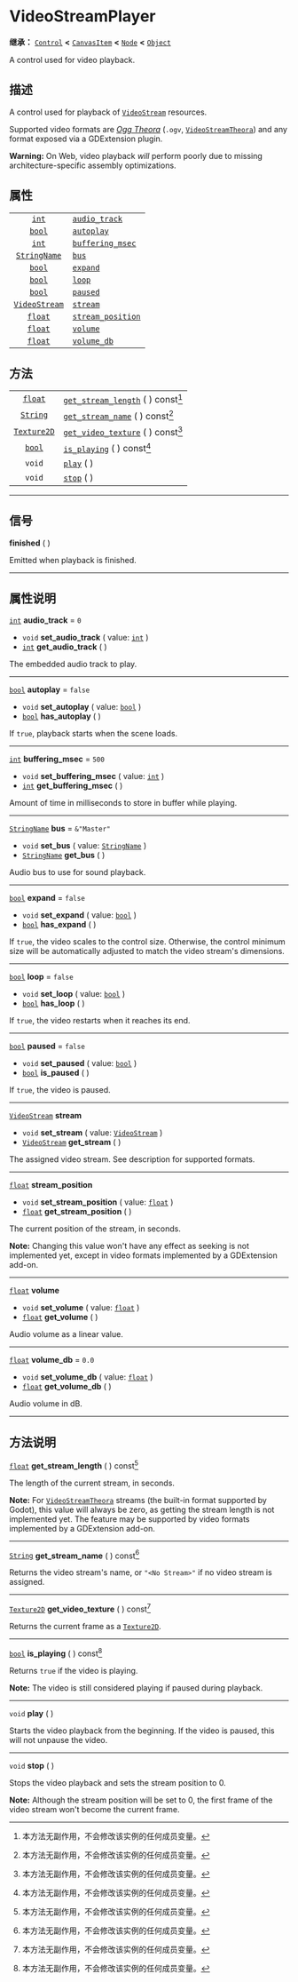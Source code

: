 <!-- ⚠ 请勿编辑本文件 ⚠ -->
<!-- 本文档使用脚本从 WeDot 引擎源码仓库生成。 -->
<!-- 生成脚本：https://github.com/WeDot-Engine/WeDot/tree/4.3/doc/tools/make_md.py； -->
<!-- 原文件：https://github.com/WeDot-Engine/WeDot/tree/4.3/doc/classes/VideoStreamPlayer.xml。 -->

<div id="_class_videostreamplayer"></div>

# VideoStreamPlayer

**继承：** [`Control`](class_control.md) **<** [`CanvasItem`](class_canvasitem.md) **<** [`Node`](class_node.md) **<** [`Object`](class_object.md)

A control used for video playback.

## 描述

A control used for playback of [`VideoStream`](class_videostream.md) resources.

Supported video formats are [*Ogg Theora*](https://www.theora.org/) (`.ogv`, [`VideoStreamTheora`](class_videostreamtheora.md)) and any format exposed via a GDExtension plugin.

 **Warning:** On Web, video playback *will* perform poorly due to missing architecture-specific assembly optimizations.

## 属性

|||
|:-:|:--|
| [`int`](class_int.md)                 | [`audio_track`](#class_videostreamplayer_property_audio_track)         | ``0``         |
| [`bool`](class_bool.md)               | [`autoplay`](#class_videostreamplayer_property_autoplay)               | ``false``     |
| [`int`](class_int.md)                 | [`buffering_msec`](#class_videostreamplayer_property_buffering_msec)   | ``500``       |
| [`StringName`](class_stringname.md)   | [`bus`](#class_videostreamplayer_property_bus)                         | ``&"Master"`` |
| [`bool`](class_bool.md)               | [`expand`](#class_videostreamplayer_property_expand)                   | ``false``     |
| [`bool`](class_bool.md)               | [`loop`](#class_videostreamplayer_property_loop)                       | ``false``     |
| [`bool`](class_bool.md)               | [`paused`](#class_videostreamplayer_property_paused)                   | ``false``     |
| [`VideoStream`](class_videostream.md) | [`stream`](#class_videostreamplayer_property_stream)                   |               |
| [`float`](class_float.md)             | [`stream_position`](#class_videostreamplayer_property_stream_position) |               |
| [`float`](class_float.md)             | [`volume`](#class_videostreamplayer_property_volume)                   |               |
| [`float`](class_float.md)             | [`volume_db`](#class_videostreamplayer_property_volume_db)             | ``0.0``       |

## 方法

|||
|:-:|:--|
| [`float`](class_float.md)         | [`get_stream_length`](#class_videostreamplayer_method_get_stream_length) ( ) const[^const] |
| [`String`](class_string.md)       | [`get_stream_name`](#class_videostreamplayer_method_get_stream_name) ( ) const[^const]     |
| [`Texture2D`](class_texture2d.md) | [`get_video_texture`](#class_videostreamplayer_method_get_video_texture) ( ) const[^const] |
| [`bool`](class_bool.md)           | [`is_playing`](#class_videostreamplayer_method_is_playing) ( ) const[^const]               |
| `void`                            | [`play`](#class_videostreamplayer_method_play) ( )                                         |
| `void`                            | [`stop`](#class_videostreamplayer_method_stop) ( )                                         |

<!-- rst-class:: classref-section-separator -->

---

## 信号

<div id="_class_class_videostreamplayer_signal_finished"></div>

**finished** ( ) <div id="class_videostreamplayer_signal_finished"></div>

Emitted when playback is finished.

<!-- rst-class:: classref-section-separator -->

---

## 属性说明

<div id="_class_videostreamplayer_property_audio_track"></div>

[`int`](class_int.md) **audio_track** = ``0`` <div id="class_videostreamplayer_property_audio_track"></div>

- `void` **set_audio_track** ( value: [`int`](class_int.md) )
- [`int`](class_int.md) **get_audio_track** ( )

The embedded audio track to play.

<!-- rst-class:: classref-item-separator -->

---

<div id="_class_videostreamplayer_property_autoplay"></div>

[`bool`](class_bool.md) **autoplay** = ``false`` <div id="class_videostreamplayer_property_autoplay"></div>

- `void` **set_autoplay** ( value: [`bool`](class_bool.md) )
- [`bool`](class_bool.md) **has_autoplay** ( )

If `true`, playback starts when the scene loads.

<!-- rst-class:: classref-item-separator -->

---

<div id="_class_videostreamplayer_property_buffering_msec"></div>

[`int`](class_int.md) **buffering_msec** = ``500`` <div id="class_videostreamplayer_property_buffering_msec"></div>

- `void` **set_buffering_msec** ( value: [`int`](class_int.md) )
- [`int`](class_int.md) **get_buffering_msec** ( )

Amount of time in milliseconds to store in buffer while playing.

<!-- rst-class:: classref-item-separator -->

---

<div id="_class_videostreamplayer_property_bus"></div>

[`StringName`](class_stringname.md) **bus** = ``&"Master"`` <div id="class_videostreamplayer_property_bus"></div>

- `void` **set_bus** ( value: [`StringName`](class_stringname.md) )
- [`StringName`](class_stringname.md) **get_bus** ( )

Audio bus to use for sound playback.

<!-- rst-class:: classref-item-separator -->

---

<div id="_class_videostreamplayer_property_expand"></div>

[`bool`](class_bool.md) **expand** = ``false`` <div id="class_videostreamplayer_property_expand"></div>

- `void` **set_expand** ( value: [`bool`](class_bool.md) )
- [`bool`](class_bool.md) **has_expand** ( )

If `true`, the video scales to the control size. Otherwise, the control minimum size will be automatically adjusted to match the video stream's dimensions.

<!-- rst-class:: classref-item-separator -->

---

<div id="_class_videostreamplayer_property_loop"></div>

[`bool`](class_bool.md) **loop** = ``false`` <div id="class_videostreamplayer_property_loop"></div>

- `void` **set_loop** ( value: [`bool`](class_bool.md) )
- [`bool`](class_bool.md) **has_loop** ( )

If `true`, the video restarts when it reaches its end.

<!-- rst-class:: classref-item-separator -->

---

<div id="_class_videostreamplayer_property_paused"></div>

[`bool`](class_bool.md) **paused** = ``false`` <div id="class_videostreamplayer_property_paused"></div>

- `void` **set_paused** ( value: [`bool`](class_bool.md) )
- [`bool`](class_bool.md) **is_paused** ( )

If `true`, the video is paused.

<!-- rst-class:: classref-item-separator -->

---

<div id="_class_videostreamplayer_property_stream"></div>

[`VideoStream`](class_videostream.md) **stream** <div id="class_videostreamplayer_property_stream"></div>

- `void` **set_stream** ( value: [`VideoStream`](class_videostream.md) )
- [`VideoStream`](class_videostream.md) **get_stream** ( )

The assigned video stream. See description for supported formats.

<!-- rst-class:: classref-item-separator -->

---

<div id="_class_videostreamplayer_property_stream_position"></div>

[`float`](class_float.md) **stream_position** <div id="class_videostreamplayer_property_stream_position"></div>

- `void` **set_stream_position** ( value: [`float`](class_float.md) )
- [`float`](class_float.md) **get_stream_position** ( )

The current position of the stream, in seconds.

 **Note:** Changing this value won't have any effect as seeking is not implemented yet, except in video formats implemented by a GDExtension add-on.

<!-- rst-class:: classref-item-separator -->

---

<div id="_class_videostreamplayer_property_volume"></div>

[`float`](class_float.md) **volume** <div id="class_videostreamplayer_property_volume"></div>

- `void` **set_volume** ( value: [`float`](class_float.md) )
- [`float`](class_float.md) **get_volume** ( )

Audio volume as a linear value.

<!-- rst-class:: classref-item-separator -->

---

<div id="_class_videostreamplayer_property_volume_db"></div>

[`float`](class_float.md) **volume_db** = ``0.0`` <div id="class_videostreamplayer_property_volume_db"></div>

- `void` **set_volume_db** ( value: [`float`](class_float.md) )
- [`float`](class_float.md) **get_volume_db** ( )

Audio volume in dB.

<!-- rst-class:: classref-section-separator -->

---

## 方法说明

<div id="_class_videostreamplayer_method_get_stream_length"></div>

[`float`](class_float.md) **get_stream_length** ( ) const[^const]<div id="class_videostreamplayer_method_get_stream_length"></div>

The length of the current stream, in seconds.

 **Note:** For [`VideoStreamTheora`](class_videostreamtheora.md) streams (the built-in format supported by Godot), this value will always be zero, as getting the stream length is not implemented yet. The feature may be supported by video formats implemented by a GDExtension add-on.

<!-- rst-class:: classref-item-separator -->

---

<div id="_class_videostreamplayer_method_get_stream_name"></div>

[`String`](class_string.md) **get_stream_name** ( ) const[^const]<div id="class_videostreamplayer_method_get_stream_name"></div>

Returns the video stream's name, or `"<No Stream>"` if no video stream is assigned.

<!-- rst-class:: classref-item-separator -->

---

<div id="_class_videostreamplayer_method_get_video_texture"></div>

[`Texture2D`](class_texture2d.md) **get_video_texture** ( ) const[^const]<div id="class_videostreamplayer_method_get_video_texture"></div>

Returns the current frame as a [`Texture2D`](class_texture2d.md).

<!-- rst-class:: classref-item-separator -->

---

<div id="_class_videostreamplayer_method_is_playing"></div>

[`bool`](class_bool.md) **is_playing** ( ) const[^const]<div id="class_videostreamplayer_method_is_playing"></div>

Returns `true` if the video is playing.

 **Note:** The video is still considered playing if paused during playback.

<!-- rst-class:: classref-item-separator -->

---

<div id="_class_videostreamplayer_method_play"></div>

`void` **play** ( )<div id="class_videostreamplayer_method_play"></div>

Starts the video playback from the beginning. If the video is paused, this will not unpause the video.

<!-- rst-class:: classref-item-separator -->

---

<div id="_class_videostreamplayer_method_stop"></div>

`void` **stop** ( )<div id="class_videostreamplayer_method_stop"></div>

Stops the video playback and sets the stream position to 0.

 **Note:** Although the stream position will be set to 0, the first frame of the video stream won't become the current frame.

[^virtual]: 本方法通常需要用户覆盖才能生效。
[^const]: 本方法无副作用，不会修改该实例的任何成员变量。
[^vararg]: 本方法除了能接受在此处描述的参数外，还能够继续接受任意数量的参数。
[^constructor]: 本方法用于构造某个类型。
[^static]: 调用本方法无需实例，可直接使用类名进行调用。
[^operator]: 本方法描述的是使用本类型作为左操作数的有效运算符。
[^bitfield]: 这个值是由下列位标志构成位掩码的整数。
[^void]: 无返回值。
